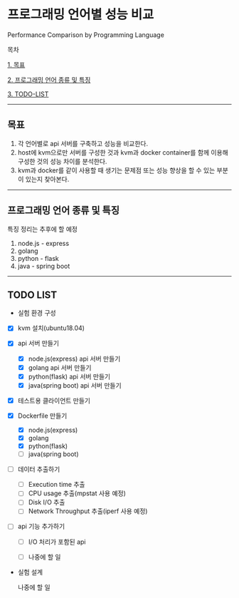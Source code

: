 # 프로그래밍 언어별 성능 비교

Performance Comparison by Programming Language

목차

[1. 목표](#목표)

[2. 프로그래밍 언어 종류 및 특징](#프로그래밍-언어-종류-및-특징)

[3. TODO-LIST](#todo-list)

---
## 목표
1. 각 언어별로 api 서버를 구축하고 성능을 비교한다.
2. host에 kvm으로만 서버를 구성한 것과 kvm과 docker container를 함께 이용해 구성한 것의 성능 차이를 분석한다.
3. kvm과 docker를 같이 사용할 때 생기는 문제점 또는 성능 향상을 할 수 있는 부분이 있는지 찾아본다.
----------------------------------
## 프로그래밍 언어 종류 및 특징
특징 정리는 추후에 할 예정
1. node.js - express  
2. golang  
3. python - flask  
4. java - spring boot  

----------------------------------
## TODO LIST
+ 실험 환경 구성
- [x] kvm 설치(ubuntu18.04)

- [x] api 서버 만들기
    - [x] node.js(express) api 서버 만들기
    - [x] golang api 서버 만들기
    - [x] python(flask) api 서버 만들기
    - [x] java(spring boot) api 서버 만들기

- [x] 테스트용 클라이언트 만들기

- [x] Dockerfile 만들기
    - [x] node.js(express)
    - [x] golang
    - [x] python(flask)
    - [ ] java(spring boot)

- [ ] 데이터 추출하기
    - [ ] Execution time 추출
    - [ ] CPU usage 추출(mpstat 사용 예정)
    - [ ] Disk I/O 추출
    - [ ] Network Throughput 추출(iperf 사용 예정)

- [ ] api 기능 추가하기
    - [ ] I/O 처리가 포함된 api
    - [ ] 나중에 할 일



+ 실험 설계

  

  나중에 할 일